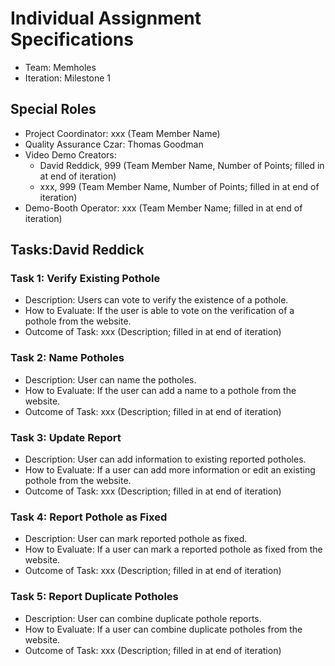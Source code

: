 # Individual Assignment Specifications

- Team: Memholes
- Iteration: Milestone 1

## Special Roles

- Project Coordinator: xxx (Team Member Name)
- Quality Assurance Czar: Thomas Goodman
- Video Demo Creators:
  - David Reddick, 999 (Team Member Name, Number of Points; filled in at end of iteration)
  - xxx, 999 (Team Member Name, Number of Points; filled in at end of iteration)
- Demo-Booth Operator: xxx (Team Member Name; filled in at end of iteration)

## Tasks:David Reddick

### Task 1: Verify Existing Pothole

- Description: Users can vote to verify the existence of a pothole.
- How to Evaluate: If the user is able to vote on the verification of a pothole from the website.
- Outcome of Task: xxx (Description; filled in at end of iteration)

### Task 2: Name Potholes

- Description: User can name the potholes.
- How to Evaluate: If the user can add a name to a pothole from the website.
- Outcome of Task: xxx (Description; filled in at end of iteration)

### Task 3: Update Report

- Description: User can add information to existing reported potholes.
- How to Evaluate: If a user can add more information or edit an existing pothole from the website.
- Outcome of Task: xxx (Description; filled in at end of iteration)

### Task 4: Report Pothole as Fixed

- Description: User can mark reported pothole as fixed.
- How to Evaluate: If a user can mark a reported pothole as fixed from the website.
- Outcome of Task: xxx (Description; filled in at end of iteration)

### Task 5: Report Duplicate Potholes

- Description: User can combine duplicate pothole reports.
- How to Evaluate: If a user can combine duplicate potholes from the website.
- Outcome of Task: xxx (Description; filled in at end of iteration)
